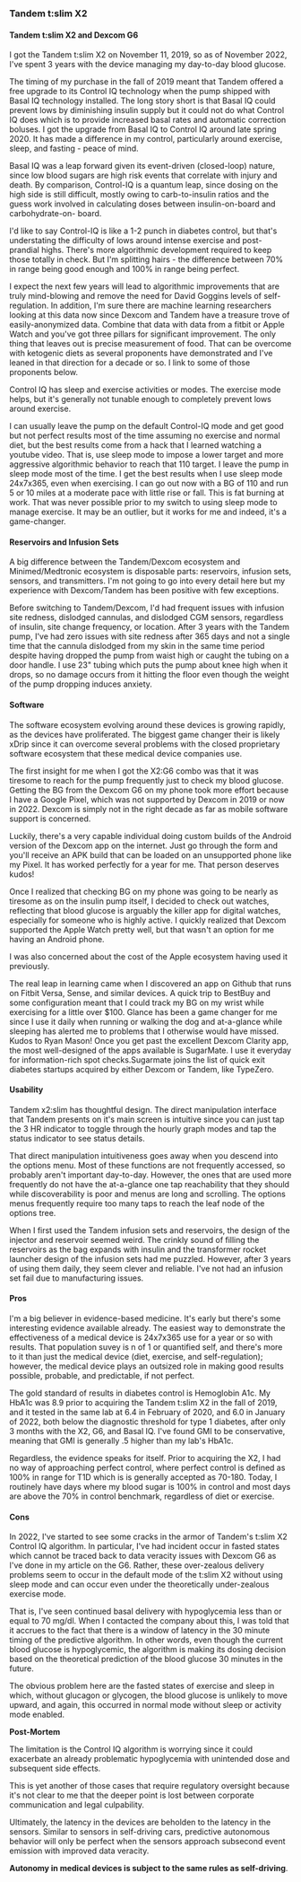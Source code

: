 ### Tandem t:slim X2

#### Tandem t:slim X2 and Dexcom G6 ####

I got the Tandem t:slim X2 on November 11, 2019, so as of
November 2022, I've spent 3 years with the device managing my day-to-day
blood glucose.

The timing of my purchase in the fall of 2019 meant that Tandem offered a free
upgrade to its Control IQ technology when the pump shipped with Basal IQ
technology installed. The long story short is that Basal IQ could prevent lows
by diminishing insulin supply but it could not do what Control IQ does which is
to provide increased basal rates and automatic correction boluses. I got the
upgrade from Basal IQ to Control IQ around late spring 2020. It has made a
difference in my control, particularly around exercise, sleep, and fasting - peace of mind.

Basal IQ was a leap forward given its event-driven (closed-loop) nature, since
low blood sugars are high risk events that correlate with injury and death. By
comparison, Control-IQ is a quantum leap, since dosing on the high side is
still difficult, mostly owing to carb-to-insulin ratios and the guess work
involved in calculating doses between insulin-on-board and carbohydrate-on-
board. 

I'd like to say Control-IQ is like a 1-2 punch in diabetes control, but
that's understating the difficulty of lows around intense exercise and post-
prandial highs. There's more algorithmic development required to keep those
totally in check. But I'm splitting hairs - the difference between 70% in range
being good enough and 100% in range being perfect.

I expect the next few years will lead to algorithmic improvements that are
truly mind-blowing and remove the need for David Goggins levels of self-
regulation. In addition, I'm sure there are machine learning researchers
looking at this data now since Dexcom and Tandem have a treasure trove of
easily-anonymized data. Combine that data with data from a fitbit or Apple
Watch and you've got three pillars for significant improvement. The only thing
that leaves out is precise measurement of food. That
can be overcome with ketogenic diets as several proponents have demonstrated
and I've leaned in that direction for a decade or so. I link to some of those
proponents below.

Control IQ has sleep and exercise activities or modes. The exercise mode helps,
but it's generally not tunable enough to completely prevent lows around
exercise.

I can usually leave the pump on the default Control-IQ mode and get good but
not perfect results most of the time assuming no exercise and normal diet, but
the best results come from a hack that I learned watching a youtube video. That
is, use sleep mode to impose a lower target and more aggressive algorithmic
behavior to reach that 110 target. I leave the pump in sleep mode most of the
time. I get the best results when I use sleep mode 24x7x365, even when
exercising. I can go out now with a BG of 110 and run 5 or 10 miles at a moderate pace
with little rise or fall. This is fat burning at work. That was never possible prior to my switch to using
sleep mode to manage exercise. It may be an outlier, but it works for me and
indeed, it's a game-changer.

#### Reservoirs and Infusion Sets ####

A big difference between the Tandem/Dexcom ecosystem and Minimed/Medtronic
ecosystem is disposable parts: reservoirs, infusion sets, sensors, and
transmitters. I'm not going to go into every detail here but my experience with
Dexcom/Tandem has been positive with few exceptions.

Before switching to Tandem/Dexcom, I'd had frequent issues with infusion site
redness, dislodged cannulas, and dislodged CGM sensors, regardless of insulin,
site change frequency, or location. After 3 years with the Tandem pump, I've had
zero issues with site redness after 365 days and not a single time that the
cannula dislodged from my skin in the same time period despite having dropped
the pump from waist high or caught the tubing on a door handle. I use 23"
tubing which puts the pump about knee high when it drops, so no damage occurs
from it hitting the floor even though the weight of the pump dropping induces anxiety.

#### Software ####

The software ecosystem evolving around these devices is growing rapidly, as the
devices have proliferated. The biggest game changer their is likely xDrip since it can overcome several problems with the closed proprietary software ecosystem that these medical device companies use.

The first insight for me when I got the X2:G6 combo was that it was tiresome to
reach for the pump frequently just to check my blood glucose. Getting the BG from the Dexcom G6 on my phone took more effort because I have a
Google Pixel, which was not supported by Dexcom in 2019 or now in 2022. Dexcom is simply not in the right decade as far as mobile software support is concerned. 

Luckily, there's a very capable individual doing custom builds of the Android version of the Dexcom app on the internet. Just go through the form and you'll receive an APK build that can be loaded on an unsupported phone like my Pixel. It has
worked perfectly for a year for me. That person deserves kudos!

Once I realized that checking BG on my phone was going to be nearly as tiresome
as on the insulin pump itself, I decided to check out watches, reflecting that
blood glucose is arguably the killer app for digital watches, especially for
someone who is highly active. I quickly realized that Dexcom supported the
Apple Watch pretty well, but that wasn't an option for me having an Android
phone.

I was also concerned about the cost of the Apple ecosystem having used it
previously.

The real leap in learning came when I discovered an app on Github that runs on
Fitbit Versa, Sense, and similar devices. A quick trip to BestBuy and some
configuration meant that I could track my BG on my wrist while exercising for a
little over $100. Glance has been a game changer for me since I use it daily
when running or walking the dog and at-a-glance while sleeping has alerted me
to problems that I otherwise would have missed. Kudos to Ryan Mason!
Once you get past the excellent Dexcom Clarity app, the most well-designed of
the apps available is SugarMate. I use it everyday for information-rich spot
checks.Sugarmate joins the list of quick exit diabetes startups acquired by
either Dexcom or Tandem, like TypeZero.

#### Usability ####

Tandem x2:slim has thoughtful design. The direct manipulation interface that
Tandem presents on it's main screen is intuitive since you can just tap the 3
HR indicator to toggle through the hourly graph modes and tap the status
indicator to see status details.

That direct manipulation intuitiveness goes away when you descend into the
options menu. Most of these functions are not frequently accessed, so probably
aren't important day-to-day. However, the ones that are used more frequently do
not have the at-a-glance one tap reachability that they should while
discoverability is poor and menus are long and scrolling. The options menus
frequently require too many taps to reach the leaf node of the options tree.

When I first used the Tandem infusion sets and reservoirs, the design of the
injector and reservoir seemed weird. The crinkly sound of filling the
reservoirs as the bag expands with insulin and the transformer rocket launcher
design of the infusion sets had me puzzled. However, after 3 years of using them
daily, they seem clever and reliable. I've not had an infusion set fail due to
manufacturing issues.

#### Pros ####

I'm a big believer in evidence-based medicine. It's early but there's some
interesting evidence available already. The easiest way to demonstrate the
effectiveness of a medical device is 24x7x365 use for a year or so with
results. That population suvey is n of 1 or quantified self, and there's more
to it than just the medical device (diet, exercise, and self-regulation);
however, the medical device plays an outsized role in making good results
possible, probable, and predictable, if not perfect.

The gold standard of results in diabetes control is Hemoglobin A1c. My HbA1c
was 8.9 prior to acquiring the Tandem t:slim X2 in the fall of 2019, and it
tested in the same lab at 6.4 in February of 2020, and 6.0 in January of 2022, 
both below the diagnostic threshold for type 1 diabetes, 
after only 3 months with the X2, G6, and Basal IQ. 
I've found GMI to be conservative, meaning that GMI is generally .5 
higher than my lab's HbA1c.

Regardless, the evidence speaks for itself. Prior to acquiring the X2, I
had no way of approaching perfect control, where perfect control is defined as
100% in range for T1D which is is generally accepted as 70-180. Today, I
routinely have days where my blood sugar is 100% in control and most days are
above the 70% in control benchmark, regardless of diet or exercise.

#### Cons ####

In 2022, I've started to see some cracks in the armor of Tandem's t:slim X2 Control IQ algorithm. In particular, I've had incident occur in fasted states which cannot be traced back to data veracity issues with Dexcom G6 as I've done in my article on the G6. Rather, these over-zealous delivery problems seem to occur in the default mode of the t:slim X2 without using sleep mode and can occur even under the theoretically under-zealous exercise mode. 

That is, I've seen continued basal delivery with hypoglycemia less than or equal to 70 mg/dl. When I contacted the company about this, I was told that it accrues to the fact that there is a window of latency in the 30 minute timing of the predictive algorithm. In other words, even though the current blood glucose is hypoglycemic, the algorithm is making its dosing decision based on the theoretical prediction of the blood glucose 30 minutes in the future.

The obvious problem here are the fasted states of exercise and sleep in which, without glucagon or glycogen, the blood glucose is unlikely to move upward, and again, this occurred in normal mode without sleep or activity mode enabled.

**Post-Mortem**

The limitation is the Control IQ algorithm is worrying since it could exacerbate an already problematic hypoglycemia with unintended dose and subsequent side effects.

This is yet another of those cases that require regulatory oversight because it's not clear to me that the deeper point is lost between corporate communication and legal culpability.

Ultimately, the latency in the devices are beholden to the latency in the sensors. Similar to sensors in self-driving cars, predictive autonomous behavior will only be perfect when the sensors approach subsecond event emission with improved data veracity. 

**Autonomy in medical devices is subject to the same rules as self-driving**. 
